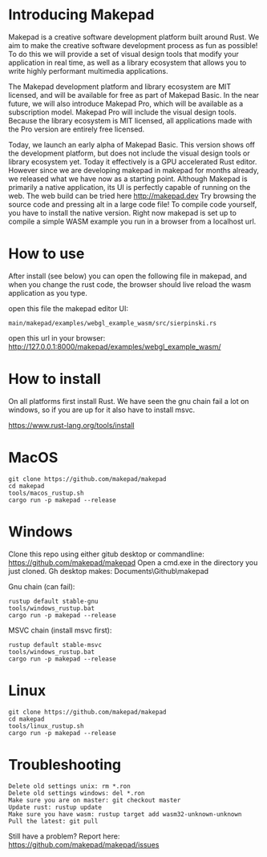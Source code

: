 # Introducing Makepad

Makepad is a creative software development platform built around Rust. We aim to make the creative software development process as fun as possible! To do this we will provide a set of visual design tools that modify your application in real time, as well as a library ecosystem that allows you to write highly performant multimedia applications. 

The Makepad development platform and library ecosystem are MIT licensed, and will be available for free as part of Makepad Basic. In the near future, we will also introduce Makepad Pro, which will be available as a subscription model. Makepad Pro will include the visual design tools. Because the library ecosystem is MIT licensed, all applications made with the Pro version are entirely free licensed.

Today, we launch an early alpha of Makepad Basic. This version shows off the development platform, but does not include the visual design tools or library ecosystem yet. Today it effectively is a GPU accelerated Rust editor. However since we are developing makepad in makepad for months already, we released what we have now as a starting point. Although Makepad is primarily a native application, its UI is perfectly capable of running on the web. The web build can be tried here http://makepad.dev Try browsing the source code and pressing alt in a large code file! To compile code yourself, you have to install the native version. Right now makepad is set up to compile a simple WASM example you run in a browser from a localhost url.

# How to use

After install (see below) you can open the following file in makepad, and when you change the rust code, the browser should live reload the wasm application as you type.

open this file the makepad editor UI: 
```
main/makepad/examples/webgl_example_wasm/src/sierpinski.rs
```
open this url in your browser: 
http://127.0.0.1:8000/makepad/examples/webgl_example_wasm/

# How to install

On all platforms first install Rust. We have seen the gnu chain fail a lot on windows, so if you are up for it also have to install msvc.

https://www.rust-lang.org/tools/install

# MacOS

```
git clone https://github.com/makepad/makepad
cd makepad
tools/macos_rustup.sh
cargo run -p makepad --release
```

# Windows

Clone this repo using either gitub desktop or commandline: https://github.com/makepad/makepad
Open a cmd.exe in the directory you just cloned. Gh desktop makes: Documents\\Github\\makepad

Gnu chain (can fail):
```
rustup default stable-gnu
tools/windows_rustup.bat
cargo run -p makepad --release
```

MSVC chain (install msvc first):
```
rustup default stable-msvc
tools/windows_rustup.bat
cargo run -p makepad --release
```


# Linux
```
git clone https://github.com/makepad/makepad
cd makepad
tools/linux_rustup.sh
cargo run -p makepad --release
```

# Troubleshooting
```
Delete old settings unix: rm *.ron
Delete old settings windows: del *.ron
Make sure you are on master: git checkout master
Update rust: rustup update
Make sure you have wasm: rustup target add wasm32-unknown-unknown
Pull the latest: git pull
```

Still have a problem? Report here: https://github.com/makepad/makepad/issues
